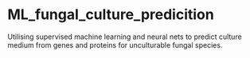 # ML_fungal_culture_predicition
Utilising supervised machine learning and neural nets to predict culture medium from genes and proteins for unculturable fungal species. 
